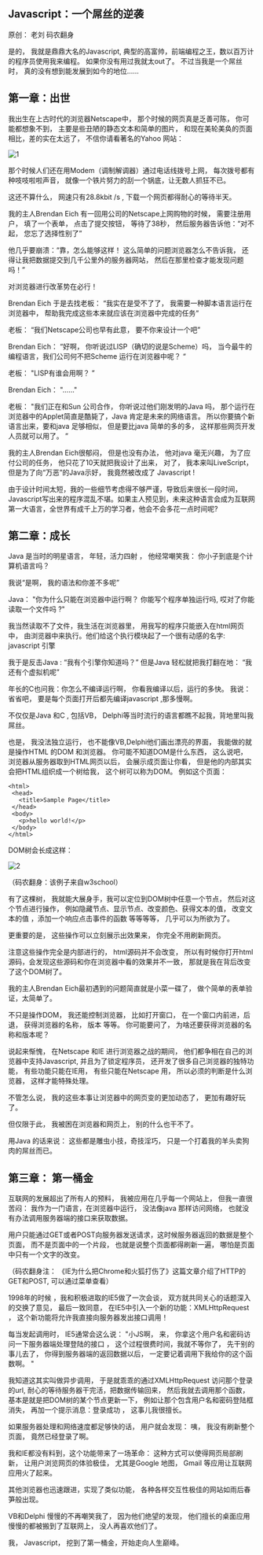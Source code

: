 ## Javascript：一个屌丝的逆袭

原创： 老刘  码农翻身

是的， 我就是鼎鼎大名的Javascript,  典型的高富帅，前端编程之王，数以百万计的程序员使用我来编程。 如果你没有用过我就太out了。 
不过当我是一个屌丝时， 真的没有想到能发展到如今的地位......

## 第一章：出世

我出生在上古时代的浏览器Netscape中， 那个时候的网页真是乏善可陈， 你可能都想象不到， 主要是些丑陋的静态文本和简单的图片， 和现在美轮美奂的页面相比，差的实在太远了， 不信你请看著名的Yahoo 网站：

![1](http://mmbiz.qpic.cn/mmbiz/KyXfCrME6ULPibyk5ByDbLgibjd15UfYpOak9oKDc61LZbUCPlFyGvlSMZictc6OeyFswxWzsibZdyFJMyx9zSmiciaA/0?wx_fmt=gif&tp=webp&wxfrom=5&wx_lazy=1)

那个时候人们还在用Modem（调制解调器）通过电话线拨号上网， 每次拨号都有种吱吱啦啦声音， 就像一个铁片努力的刮一个锅底，让无数人抓狂不已。

这还不算什么， 网速只有28.8kbit /s   , 下载一个网页都得耐心的等待半天。 

我的主人Brendan Eich 有一回用公司的Netscape上网购物的时候， 需要注册用户， 填了一个表单， 点击了提交按钮， 等待了38秒， 然后服务器告诉他：“对不起， 您忘了选择性别了”

他几乎要崩溃：“靠，怎么能够这样！  这么简单的问题浏览器怎么不告诉我， 还得让我把数据提交到几千公里外的服务器网站， 然后在那里检查才能发现问题吗！”

对浏览器进行改革势在必行！

Brendan Eich 于是去找老板： “我实在是受不了了， 我需要一种脚本语言运行在浏览器中， 帮助我完成这些本来就应该在浏览器中完成的任务“

老板： “我们Netscape公司也早有此意， 要不你来设计一个吧”

Brendan Eich： “好啊， 你听说过LISP（确切的说是Scheme）吗， 当今最牛的编程语言，我们公司何不把Scheme 运行在浏览器中呢？ “

老板： "LISP有谁会用啊？  ”

Brendan Eich： "......"

老板： "我们正在和Sun 公司合作， 你听说过他们刚发明的Java 吗， 那个运行在浏览器中的Applet简直是酷毙了，Java 肯定是未来的网络语言。 所以你要搞个新语言出来，要和java 足够相似， 但是要比java 简单的多的多， 这样那些网页开发人员就可以用了。 ”

我的主人Brendan Eich很郁闷， 但是也没有办法， 他对java 毫无兴趣，  为了应付公司的任务， 他只花了10天就把我设计了出来，  对了， 我本来叫LiveScript， 但是为了向“万恶”的Java示好， 我竟然被改成了 Javascript !

由于设计时间太短，我的一些细节考虑得不够严谨，导致后来很长一段时间，Javascript写出来的程序混乱不堪。如果主人预见到，未来这种语言会成为互联网第一大语言，全世界有成千上万的学习者，他会不会多花一点时间呢?

## 第二章：成长

Java 是当时的明星语言， 年轻，活力四射 ， 他经常嘲笑我： 你小子到底是个计算机语言吗？ 

我说“是啊， 我的语法和你差不多呢”

Java： "你为什么只能在浏览器中运行啊？ 你能写个程序单独运行吗, 哎对了你能读取一个文件吗 ?" 

我当然读取不了文件，我生活在浏览器里， 用我写的程序只能嵌入在html网页中， 由浏览器中来执行。他们给这个执行模块起了一个很有动感的名字: javascript 引擎

我于是反击Java :  “我有个引擎你知道吗？”
但是Java 轻松就把我打翻在地： “我还有个虚拟机呢”

年长的C也问我：你怎么不编译运行啊， 你看我编译以后，运行的多快。
我说： 省省吧， 要是每个页面打开后都先编译javascript ,那多慢啊。 

不仅仅是Java 和C ,  包括VB， Delphi等当时流行的语言都瞧不起我，背地里叫我屌丝。 

也是， 我没法独立运行， 也不能像VB,Delphi他们画出漂亮的界面， 我能做的就是操作HTML 的DOM 和浏览器。 
你可能不知道DOM是什么东西，  这么说吧， 浏览器从服务器取到HTML网页以后， 会展示成页面让你看， 但是他的内部其实会把HTML组织成一个树给我， 
这个树可以称为DOM。 例如这个页面：

```
<html>
 <head>
   <title>Sample Page</title>
 </head>
 <body>
   <p>hello world!</p>
 </body>
</html>
```
DOM树会长成这样：

![2](http://mmbiz.qpic.cn/mmbiz/KyXfCrME6ULPibyk5ByDbLgibjd15UfYpOrCQTRia4zibOvibfcyb7fc8j5ICN7fWLajpSNDVkDRAkp99aibwz9xdY0g/0?wx_fmt=gif&tp=webp&wxfrom=5&wx_lazy=1)

（码农翻身：该例子来自w3school）

有了这棵树， 我就能大展身手，我可以定位到DOM树中任意一个节点， 然后对这个节点进行操作， 例如隐藏节点、显示节点、改变颜色、获得文本的值， 改变文本的值 ，添加一个响应点击事件的函数 等等等等， 几乎可以为所欲为了。

更重要的是， 这些操作可以立刻展示出效果来， 你完全不用刷新网页。

注意这些操作完全是内部进行的， html源码并不会改变， 所以有时候你打开html源码，会发现这些源码和你在浏览器中看的效果并不一致， 那就是我在背后改变了这个DOM树了。 

我的主人Brendan Eich最初遇到的问题简直就是小菜一碟了， 做个简单的表单验证，太简单了。

不只是操作DOM， 我还能控制浏览器， 比如打开窗口， 在一个窗口内前进，后退， 获得浏览器的名称， 版本 等等。 
你可能要问了， 为啥还要获得浏览器的名称和版本呢？  

说起来惭愧， 在Netscape 和IE 进行浏览器之战的期间， 他们都争相在自己的浏览器中支持Javascript, 并且为了锁定程序员， 还开发了很多自己浏览器的独特功能， 有些功能只能在IE用， 有些只能在Netscape 用， 所以必须的判断是什么浏览器， 这样才能特殊处理。 

不管怎么说， 我的这些本事让浏览器中的网页变的更加动态了， 更加有趣好玩了。 

但仅限于此， 我被困在浏览器和网页上， 别的什么也干不了。 

用Java 的话来说： 这些都是雕虫小技，奇技淫巧， 只是一个打着我的羊头卖狗肉的屌丝而已。 

## 第三章： 第一桶金

互联网的发展超出了所有人的预料， 我被应用在几乎每一个网站上，  但我一直很苦闷： 我作为一门语言，在浏览器中运行， 没法像java 那样访问网络， 也就没有办法调用服务器端的接口来获取数据。 

用户只能通过GET或者POST向服务器发送请求，这时候服务器返回的数据是整个页面， 而不是页面中的一个片段，  也就是说整个页面都得刷新一遍， 哪怕是页面中只有一个文字的改变。 

（码农翻身注： 《IE为什么把Chrome和火狐打伤了》这篇文章介绍了HTTP的GET和POST,  可以通过菜单查看）

1998年的时候 ，我和积极进取的IE5做了一次会谈， 双方就共同关心的话题深入的交换了意见， 最后一致同意， 在IE5中引入一个新的功能：XMLHttpRequest  ， 这个新功能将允许我直接向服务器发出接口调用！

每当发起调用时， IE5通常会这么说：
"小JS啊， 来， 你拿这个用户名和密码访问一下服务器端处理登陆的接口 ， 这个过程很费时间，我就不等你了， 先干别的事儿去了，  你得到服务器端的返回数据以后， 一定要记着调用下我给你的这个函数啊。 " 

我知道这其实叫做异步调用， 于是就乖乖的通过XMLHttpRequest  访问那个登录的url,  耐心的等待服务器干完活，把数据传输回来， 然后我就去调用那个函数， 基本是就是把DOM树的某个节点更新一下， 例如让那个包含用户名和密码登陆框消失， 再加一个提示消息：登录成功   ， 这事儿我很擅长。 

如果服务器处理和网络速度都足够快的话， 用户就会发现： 咦， 我没有刷新整个页面， 竟然已经登录了啊。

我和IE都没有料到，这个功能带来了一场革命： 这种方式可以使得网页局部刷新， 让用户浏览网页的体验极佳， 尤其是Google 地图， Gmail 等应用让互联网应用火了起来。 

其他浏览器也迅速跟进，实现了类似功能， 各种各样交互性极佳的网站如雨后春笋般出现。

VB和Delphi 慢慢的不再嘲笑我了， 因为他们绝望的发现， 他们擅长的桌面应用慢慢的都被搬到了互联网上， 没人再喜欢他们了。

我， Javascript，  挖到了第一桶金，开始走向人生巅峰。 




















